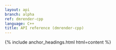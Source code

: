 ```yaml
---
layout: api
branch: alpha
ref: dmrender-cpp
language: C++
title: API reference (dmrender-cpp)
---
```

{% include anchor_headings.html html=content %}